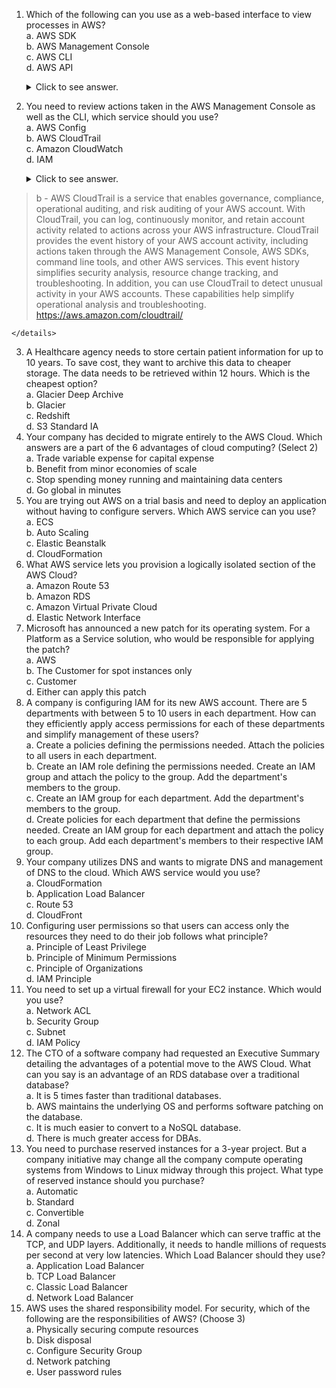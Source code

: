 1. Which of the following can you use as a web-based interface to view processes in AWS?  
	a. AWS SDK  
	b. AWS Management Console  
	c. AWS CLI  
	d. AWS API  
	<details>
 		<summary>Click to see answer.</summary>
	
	> b - AWS Management Console is a web application for managing Amazon Web Services.
	</details>

2. You need to review actions taken in the AWS Management Console as well as the CLI, which service should you use?  
	a. AWS Config  
	b. AWS CloudTrail  
	c. Amazon CloudWatch  
	d. IAM  
        <details>
                <summary>Click to see answer.</summary>
 > b - AWS CloudTrail is a service that enables governance, compliance, operational auditing, and risk auditing of your AWS account. With CloudTrail, you can log, continuously monitor, and retain account activity related to actions across your AWS infrastructure. CloudTrail provides the event history of your AWS account activity, including actions taken through the AWS Management Console, AWS SDKs, command line tools, and other AWS services. This event history simplifies security analysis, resource change tracking, and troubleshooting. In addition, you can use CloudTrail to detect unusual activity in your AWS accounts. These capabilities help simplify operational analysis and troubleshooting. https://aws.amazon.com/cloudtrail/
        
	</details> 

3. A Healthcare agency needs to store certain patient information for up to 10 years. To save cost, they want to archive this data to cheaper storage. The data needs to be retrieved within 12 hours. Which is the cheapest option?  
	a. Glacier Deep Archive  
	b. Glacier  
	c. Redshift  
	d. S3 Standard IA  
4. Your company has decided to migrate entirely to the AWS Cloud. Which answers are a part of the 6 advantages of cloud computing? (Select 2)  
	a. Trade variable expense for capital expense  
	b. Benefit from minor economies of scale  
	c. Stop spending money running and maintaining data centers  
	d. Go global in minutes  
5. You are trying out AWS on a trial basis and need to deploy an application without having to configure servers. Which AWS service can you use?  
	a. ECS  
	b. Auto Scaling  
	c. Elastic Beanstalk   
	d. CloudFormation  
6. What AWS service lets you provision a logically isolated section of the AWS Cloud?  
	a. Amazon Route 53  
	b. Amazon RDS  
	c. Amazon Virtual Private Cloud  
	d. Elastic Network Interface  
7. Microsoft has announced a new patch for its operating system. For a Platform as a Service solution, who would be responsible for applying the patch?  
	a. AWS  
	b. The Customer for spot instances only  
	c. Customer  
	d. Either can apply this patch  
8. A company is configuring IAM for its new AWS account. There are 5 departments with between 5 to 10 users in each department. How can they efficiently apply access permissions for each of these departments and simplify management of these users?  
	a. Create a policies defining the permissions needed. Attach the policies to all users in each department.  
	b. Create an IAM role defining the permissions needed. Create an IAM group and attach the policy to the group. Add the department's members to the group.  
	c. Create an IAM group for each department. Add the department's members to the group.  
	d. Create policies for each department that define the permissions needed. Create an IAM group for each department and attach the policy to each group. Add each department's members to their respective IAM group.  
9. Your company utilizes DNS and wants to migrate DNS and management of DNS to the cloud. Which AWS service would you use?  
	a. CloudFormation  
	b. Application Load Balancer  
	c. Route 53  
	d. CloudFront  
10. Configuring user permissions so that users can access only the resources they need to do their job follows what principle?  
	a. Principle of Least Privilege  
	b. Principle of Minimum Permissions  
	c. Principle of Organizations  
	d. IAM Principle  
11. You need to set up a virtual firewall for your EC2 instance. Which would you use?  
	a. Network ACL  
	b. Security Group  
	c. Subnet  
	d. IAM Policy  
12. The CTO of a software company had requested an Executive Summary detailing the advantages of a potential move to the AWS Cloud. What can you say is an advantage of an RDS database over a traditional database?  
	a. It is 5 times faster than traditional databases.  
	b. AWS maintains the underlying OS and performs software patching on the database.  
	c. It is much easier to convert to a NoSQL database.  
	d. There is much greater access for DBAs.  
13. You need to purchase reserved instances for a 3-year project. But a company initiative may change all the company compute operating systems from Windows to Linux midway through this project. What type of reserved instance should you purchase?  
	a. Automatic  
	b. Standard  
	c. Convertible  
	d. Zonal  
14. A company needs to use a Load Balancer which can serve traffic at the TCP, and UDP layers. Additionally, it needs to handle millions of requests per second at very low latencies. Which Load Balancer should they use?  
	a. Application Load Balancer  
	b. TCP Load Balancer  
	c. Classic Load Balancer  
	d. Network Load Balancer  
15. AWS uses the shared responsibility model. For security, which of the following are the responsibilities of AWS? (Choose 3)  
	a. Physically securing compute resources  
	b. Disk disposal  
	c. Configure Security Group  
	d. Network patching  
	e. User password rules  

